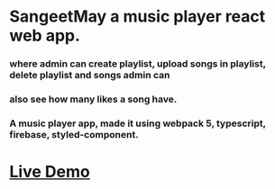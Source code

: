 # SangeetMay a music player react web app.

### where admin can create playlist, upload songs in playlist, delete playlist and songs admin can

### also see how many likes a song have.

### A music player app, made it using webpack 5, typescript, firebase, styled-component.

# [Live Demo](https://sangeetmay.netlify.app/)
